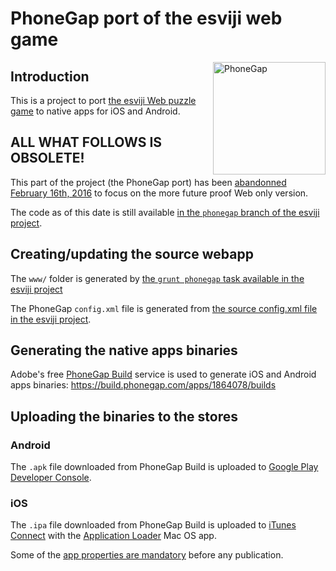 # PhoneGap port of the esviji web game

<img src="https://upload.wikimedia.org/wikipedia/fr/7/74/Logo_phonegap.png" alt="PhoneGap" width="180" align="right" />

## Introduction

This is a project to port [the esviji Web puzzle game](http://esviji.com) to native apps for iOS and Android.

## ALL WHAT FOLLOWS IS OBSOLETE!

This part of the project (the PhoneGap port) has been [abandonned February 16th, 2016](https://twitter.com/esviji/status/699565462519042051) to focus on the more future proof Web only version.

The code as of this date is still available [in the `phonegap` branch of the esviji project](https://github.com/esviji/esviji/tree/phonegap).

## Creating/updating the source webapp

The `www/` folder is generated by [the `grunt phonegap` task available in the esviji project](https://github.com/esviji/esviji/blob/master/Gruntfile.js)

The PhoneGap `config.xml` file is generated from [the source config.xml file in the esviji project](https://github.com/esviji/esviji/blob/master/src/config.xml).

## Generating the native apps binaries

Adobe's free [PhoneGap Build](https://build.phonegap.com/apps/) service is used to generate iOS and Android apps binaries:
https://build.phonegap.com/apps/1864078/builds

## Uploading the binaries to the stores

### Android

The `.apk` file downloaded from PhoneGap Build is uploaded to [Google Play Developer Console](https://play.google.com/apps/publish/).

### iOS

The `.ipa` file downloaded from PhoneGap Build is uploaded to [iTunes Connect](https://itunesconnect.apple.com/) with the [Application Loader](https://itunesconnect.apple.com/docs/UsingApplicationLoader.pdf) Mac OS app.

Some of the [app properties are mandatory](https://developer.apple.com/library/ios/documentation/LanguagesUtilities/Conceptual/iTunesConnect_Guide/Appendices/Properties.html#//apple_ref/doc/uid/TP40011225-CH26-SW2) before any publication.
